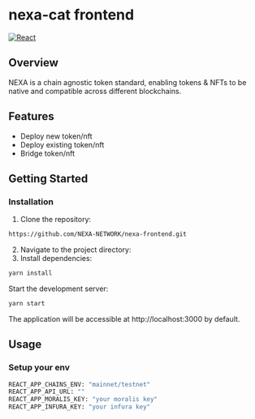 # nexa-cat frontend

[![React](https://img.shields.io/badge/react-%5E18.0.0-blue)](https://reactjs.org/)

## Overview

NEXA is a chain agnostic token standard, enabling tokens & NFTs to be native and compatible across different blockchains.

## Features

- Deploy new token/nft
- Deploy existing token/nft
- Bridge token/nft

## Getting Started

### Installation

1. Clone the repository:
```bash
https://github.com/NEXA-NETWORK/nexa-frontend.git
```
2. Navigate to the project directory:
3. Install dependencies:
```bash
yarn install
```
Start the development server:
```bash
yarn start
```
The application will be accessible at http://localhost:3000 by default.

## Usage

### Setup your env

```bash
REACT_APP_CHAINS_ENV: "mainnet/testnet"
REACT_APP_API_URL: ""
REACT_APP_MORALIS_KEY: "your moralis key"
REACT_APP_INFURA_KEY: "your infura key"
```
